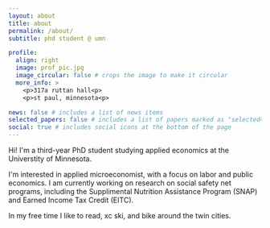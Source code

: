 ```yaml
---
layout: about
title: about
permalink: /about/
subtitle: phd student @ umn

profile:
  align: right
  image: prof_pic.jpg
  image_circular: false # crops the image to make it circular
  more_info: >
    <p>317a ruttan hall<p>
    <p>st paul, minnesota<p>

news: false # includes a list of news items
selected_papers: false # includes a list of papers marked as "selected={true}"
social: true # includes social icons at the bottom of the page
---
```



Hi! I'm a third-year PhD student studying applied economics at the Universtity of Minnesota.

I'm interested in applied microeconomist, with a focus on labor and public economics. I am currently working on research on social safety net programs, including the Supplimental Nutrition Assistance Program (SNAP) and Earned Income Tax Credit (EITC). 

In my free time I like to read, xc ski, and bike around the twin cities.

